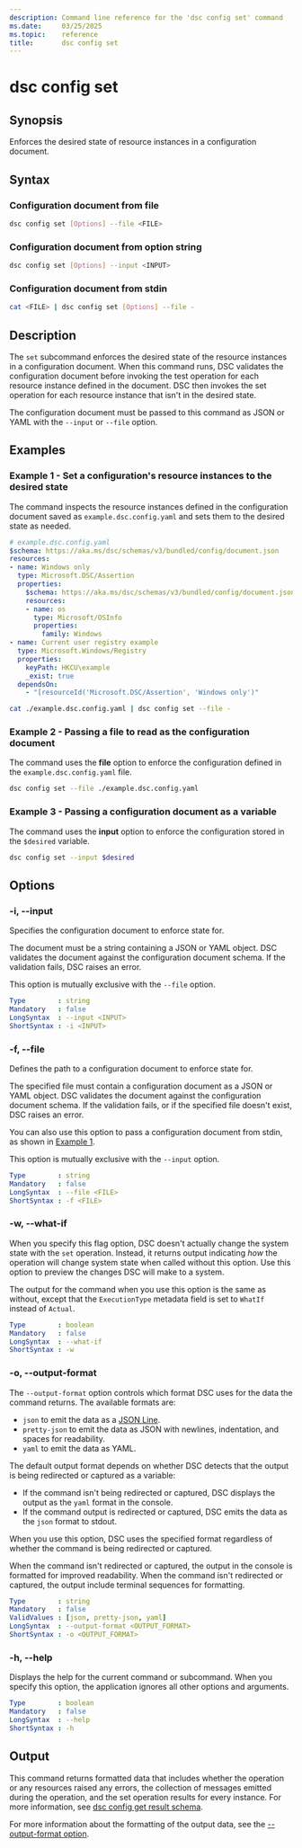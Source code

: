 ```yaml
---
description: Command line reference for the 'dsc config set' command
ms.date:     03/25/2025
ms.topic:    reference
title:       dsc config set
---
```


# dsc config set

## Synopsis

Enforces the desired state of resource instances in a configuration document.

## Syntax

### Configuration document from file

```sh
dsc config set [Options] --file <FILE>
```

### Configuration document from option string

```sh
dsc config set [Options] --input <INPUT>
```

### Configuration document from stdin

```sh
cat <FILE> | dsc config set [Options] --file -
```

## Description

The `set` subcommand enforces the desired state of the resource instances in a configuration
document. When this command runs, DSC validates the configuration document before invoking the test
operation for each resource instance defined in the document. DSC then invokes the set operation
for each resource instance that isn't in the desired state.

The configuration document must be passed to this command as JSON or YAML with the `--input` or
`--file` option.

## Examples

### Example 1 - Set a configuration's resource instances to the desired state

<a id="example-1"></a>

The command inspects the resource instances defined in the configuration document saved as
`example.dsc.config.yaml` and sets them to the desired state as needed.

```yaml
# example.dsc.config.yaml
$schema: https://aka.ms/dsc/schemas/v3/bundled/config/document.json
resources:
- name: Windows only
  type: Microsoft.DSC/Assertion
  properties:
    $schema: https://aka.ms/dsc/schemas/v3/bundled/config/document.json
    resources:
    - name: os
      type: Microsoft/OSInfo
      properties:
        family: Windows
- name: Current user registry example
  type: Microsoft.Windows/Registry
  properties:
    keyPath: HKCU\example
    _exist: true
  dependsOn:
    - "[resourceId('Microsoft.DSC/Assertion', 'Windows only')"
```

```sh
cat ./example.dsc.config.yaml | dsc config set --file -
```

### Example 2 - Passing a file to read as the configuration document

<a id="example-2"></a>

The command uses the **file** option to enforce the configuration defined in the
`example.dsc.config.yaml` file.

```sh
dsc config set --file ./example.dsc.config.yaml
```

### Example 3 - Passing a configuration document as a variable

<a id="example-3"></a>

The command uses the **input** option to enforce the configuration stored in the `$desired`
variable.

```sh
dsc config set --input $desired
```

## Options

### -i, --input

<a id="-i"></a>
<a id="--input"></a>

Specifies the configuration document to enforce state for.

The document must be a string containing a JSON or YAML object. DSC validates the document against
the configuration document schema. If the validation fails, DSC raises an error.

This option is mutually exclusive with the `--file` option.

```yaml
Type        : string
Mandatory   : false
LongSyntax  : --input <INPUT>
ShortSyntax : -i <INPUT>
```

### -f, --file

<a id="-f"></a>
<a id="--file"></a>

Defines the path to a configuration document to enforce state for.

The specified file must contain a configuration document as a JSON or YAML object. DSC validates
the document against the configuration document schema. If the validation fails, or if the
specified file doesn't exist, DSC raises an error.

You can also use this option to pass a configuration document from stdin, as shown in
[Example 1](#example-1).

This option is mutually exclusive with the `--input` option.

```yaml
Type        : string
Mandatory   : false
LongSyntax  : --file <FILE>
ShortSyntax : -f <FILE>
```

### -w, --what-if

<a id="-w"></a>
<a id="--what-if"></a>

When you specify this flag option, DSC doesn't actually change the system state with the `set`
operation. Instead, it returns output indicating _how_ the operation will change system state when
called without this option. Use this option to preview the changes DSC will make to a system.

The output for the command when you use this option is the same as without, except that the
`ExecutionType` metadata field is set to `WhatIf` instead of `Actual`.

```yaml
Type        : boolean
Mandatory   : false
LongSyntax  : --what-if
ShortSyntax : -w
```

### -o, --output-format

<a id="-o"></a>
<a id="--output-format"></a>

The `--output-format` option controls which format DSC uses for the data the command returns. The
available formats are:

- `json` to emit the data as a [JSON Line][01].
- `pretty-json` to emit the data as JSON with newlines, indentation, and spaces for readability.
- `yaml` to emit the data as YAML.

The default output format depends on whether DSC detects that the output is being redirected or
captured as a variable:

- If the command isn't being redirected or captured, DSC displays the output as the `yaml` format
  in the console.
- If the command output is redirected or captured, DSC emits the data as the `json` format to
  stdout.

When you use this option, DSC uses the specified format regardless of whether the command is being
redirected or captured.

When the command isn't redirected or captured, the output in the console is formatted for improved
readability. When the command isn't redirected or captured, the output include terminal sequences
for formatting.

```yaml
Type        : string
Mandatory   : false
ValidValues : [json, pretty-json, yaml]
LongSyntax  : --output-format <OUTPUT_FORMAT>
ShortSyntax : -o <OUTPUT_FORMAT>
```

### -h, --help

<a id="-h"></a>
<a id="--help"></a>

Displays the help for the current command or subcommand. When you specify this option, the
application ignores all other options and arguments.

```yaml
Type        : boolean
Mandatory   : false
LongSyntax  : --help
ShortSyntax : -h
```

## Output

This command returns formatted data that includes whether the operation or any resources raised any
errors, the collection of messages emitted during the operation, and the set operation results for
every instance. For more information, see [dsc config get result schema][02].

For more information about the formatting of the output data, see the
[--output-format option](#--output-format).

<!-- Link reference definitions -->
[01]: https://jsonlines.org/
[02]: ../../schemas/outputs/config/set.md
